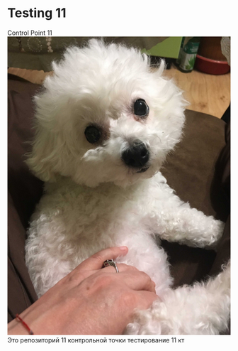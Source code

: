 # Testing 11
Control Point 11
![Result](Byanka.jpg)
Это репозиторий 11 контрольной точки тестирование 11 кт